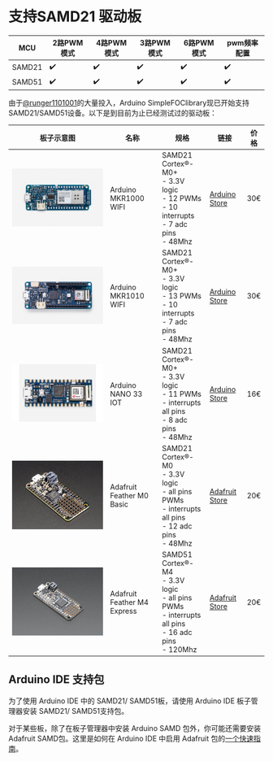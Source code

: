 
# 支持SAMD21 驱动板

MCU | 2路PWM模式 | 4路PWM模式 | 3路PWM模式 | 6路PWM模式 | pwm频率配置 
--- | --- |--- |--- |--- |--- 
SAMD21 | ✔️ | ✔️ | ✔️ | ✔️ | ✔️ 
SAMD51 | ✔️ | ✔️ | ✔️ | ✔️ | ✔️ 

由于[@runger1101001](https://github.com/runger1101001)的大量投入，Arduino <span>Simple<span>FOC</span></span>library现已开始支持SAMD21/SAMD51设备。以下是到目前为止已经测试过的驱动板：

 板子示意图 | 名称 | 规格 | 链接 | 价格 
---- | --- | --- | --- | --- 
[<img src="extras/Images/mkr1000.jpg" class="imgtable150">](https://store.arduino.cc/arduino-mkr1000-wifi) | Arduino MKR1000 WIFI | SAMD21 Cortex®-M0+  <br>- 3.3V logic<br> - 12 PWMs<br> - 10 interrupts <br>- 7 adc pins<br>- 48Mhz|[Arduino Store](https://store.arduino.cc/arduino-mkr1000-wifi) | 30€ 
[<img src="extras/Images/mkr1010.jpg" class="imgtable150">](https://store.arduino.cc/arduino-mkr-wifi-1010) | Arduino MKR1010 WIFI | SAMD21 Cortex®-M0+ <br>- 3.3V logic<br> - 13 PWMs<br> - 10 interrupts <br>- 7 adc pins<br>- 48Mhz|[Arduino Store](https://store.arduino.cc/arduino-mkr-wifi-1010) | 30€ 
[<img src="extras/Images/nano33.png" class="imgtable150">](https://store.arduino.cc/arduino-nano-33-iot) | Arduino NANO 33 IOT | SAMD21 Cortex®-M0+ <br>- 3.3V logic<br> - 11 PWMs<br> - interrupts all pins <br>- 8 adc pins<br>- 48Mhz|[Arduino Store](https://store.arduino.cc/arduino-nano-33-iot) | 16€ 
[<img src="extras/Images/feather_basic.jpg" class="imgtable150">](https://www.adafruit.com/product/2772) | Adafruit Feather M0 Basic | SAMD21 Cortex®-M0 <br>- 3.3V logic<br> - all pins PWMs<br> - interrupts all pins <br>- 12 adc pins<br>- 48Mhz|[Adafruit Store](https://www.adafruit.com/product/2772) | 20€ 
[<img src="extras/Images/feather_express.jpg" class="imgtable150">](https://www.adafruit.com/product/2772) | Adafruit Feather M4 Express | SAMD51 Cortex®-M4 <br>- 3.3V logic<br> - all pins PWMs<br> - interrupts all pins <br>- 16 adc pins<br>- 120Mhz|[Adafruit Store](https://www.adafruit.com/product/3857) | 20€ 


## Arduino IDE 支持包
为了使用 Arduino IDE 中的 SAMD21/ SAMD51板，请使用 Arduino IDE 板子管理器安装 SAMD21/ SAMD51支持包。

对于某些板，除了在板子管理器中安装 Arduino SAMD 包外，你可能还需要安装 Adafruit SAMD包。这里是如何在 Arduino IDE 中启用 Adafruit 包的[一个快速指南](https://learn.adafruit.com/adafruit-metro-m4-express-featuring-atsamd51/setup)。